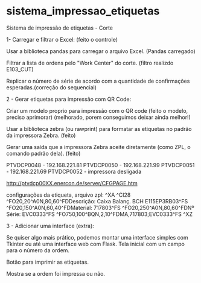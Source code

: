 # sistema_impressao_etiquetas
 Sistema de impressão de etiquetas - Corte

1- Carregar e filtrar o Excel: (feito o controle)

Usar a biblioteca pandas para carregar o arquivo Excel. (Pandas carregado)

Filtrar a lista de ordens pelo "Work Center" do corte. (filtro realizdo E103_CUT)

Replicar o número de série de acordo com a quantidade de confirmações esperadas.(correção do sequencial)

2 - Gerar etiquetas para impressão com QR Code:

Criar um modelo proprio para impressão com o QR code (feito o modelo, preciso aprimorar) (melhorado, porem conseguimos deixar ainda melhor!)

Usar a biblioteca zebra (ou rawprint) para formatar as etiquetas no padrão da impressora Zebra. (feito)

Gerar uma saída que a impressora Zebra aceite diretamente (como ZPL, o comando padrão dela). (feito)

PTVDCP0048 - 192.168.221.81
PTVDCP0050 - 192.168.221.99
PTVDCP0051 - 192.168.221.69
PTVDCP0052 - impressora desligada

http://ptvdcp00XX.enercon.de/server/CFGPAGE.htm

configurações da etiqueta, arquivo zpl:
^XA
^CI28
^FO20,20^A0N,80,60^FDDescrição: Caixa Balanç. BCH E115EP3RB03^FS
^FO20,150^A0N,60,40^FDMaterial: 717803^FS
^FO20,250^A0N,80,60^FDNº Série: EVC0333^FS
^FO750,100^BQN,2,10^FDMA,717803;EVC0333^FS
^XZ


3 - Adicionar uma interface (extra):

Se quiser algo mais prático, podemos montar uma interface simples com Tkinter ou até uma interface web com Flask.
Tela inicial com um campo para o número da ordem.

Botão para imprimir as etiquetas.

Mostra se a ordem foi impressa ou não.